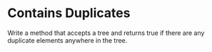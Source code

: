 # Contains Duplicates
Write a method that accepts a tree and returns true if there are
any duplicate elements anywhere in the tree.
